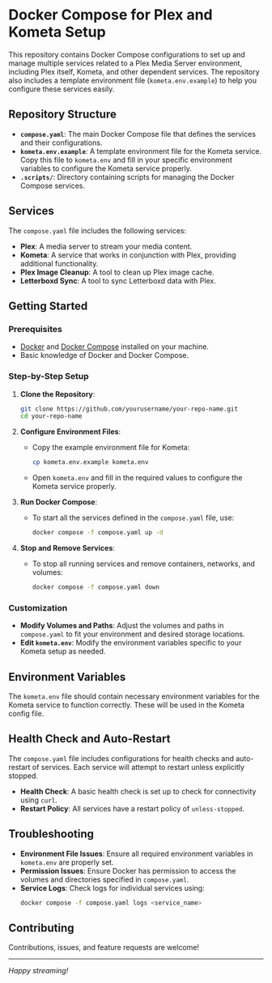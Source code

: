# Docker Compose for Plex and Kometa Setup

This repository contains Docker Compose configurations to set up and manage multiple services related to a Plex Media Server environment, including Plex itself, Kometa, and other dependent services. The repository also includes a template environment file (`kometa.env.example`) to help you configure these services easily.

## Repository Structure

- **`compose.yaml`**: The main Docker Compose file that defines the services and their configurations.
- **`kometa.env.example`**: A template environment file for the Kometa service. Copy this file to `kometa.env` and fill in your specific environment variables to configure the Kometa service properly.
- **`.scripts/`**: Directory containing scripts for managing the Docker Compose services.

## Services

The `compose.yaml` file includes the following services:

- **Plex**: A media server to stream your media content.
- **Kometa**: A service that works in conjunction with Plex, providing additional functionality.
- **Plex Image Cleanup**: A tool to clean up Plex image cache.
- **Letterboxd Sync**: A tool to sync Letterboxd data with Plex.

## Getting Started

### Prerequisites

- [Docker](https://www.docker.com/get-started) and [Docker Compose](https://docs.docker.com/compose/install/) installed on your machine.
- Basic knowledge of Docker and Docker Compose.

### Step-by-Step Setup

1. **Clone the Repository**:
   ```sh
   git clone https://github.com/yourusername/your-repo-name.git
   cd your-repo-name
   ```

2. **Configure Environment Files**:
   - Copy the example environment file for Kometa:
     ```sh
     cp kometa.env.example kometa.env
     ```
   - Open `kometa.env` and fill in the required values to configure the Kometa service properly.

3. **Run Docker Compose**:
   - To start all the services defined in the `compose.yaml` file, use:
     ```sh
     docker compose -f compose.yaml up -d
     ```

4. **Stop and Remove Services**:
   - To stop all running services and remove containers, networks, and volumes:
     ```sh
     docker compose -f compose.yaml down
     ```

### Customization

- **Modify Volumes and Paths**: Adjust the volumes and paths in `compose.yaml` to fit your environment and desired storage locations.
- **Edit `kometa.env`**: Modify the environment variables specific to your Kometa setup as needed.

## Environment Variables

The `kometa.env` file should contain necessary environment variables for the Kometa service to function correctly. These will be used in the Kometa config file.

## Health Check and Auto-Restart

The `compose.yaml` file includes configurations for health checks and auto-restart of services. Each service will attempt to restart unless explicitly stopped.

- **Health Check**: A basic health check is set up to check for connectivity using `curl`.
- **Restart Policy**: All services have a restart policy of `unless-stopped`.

## Troubleshooting

- **Environment File Issues**: Ensure all required environment variables in `kometa.env` are properly set.
- **Permission Issues**: Ensure Docker has permission to access the volumes and directories specified in `compose.yaml`.
- **Service Logs**: Check logs for individual services using:
  ```sh
  docker compose -f compose.yaml logs <service_name>
  ```

## Contributing

Contributions, issues, and feature requests are welcome!

---

*Happy streaming!*

